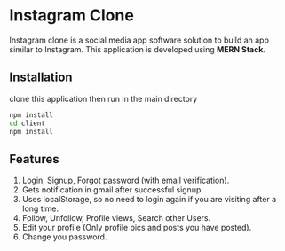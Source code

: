 # Instagram Clone

Instagram clone is a social media app software solution to build an app similar to Instagram. 
This application is developed using **MERN Stack**. 

## Installation

clone this application then run in the main directory
```bash
npm install
cd client
npm install
```
## Features

1. Login, Signup, Forgot password (with email verification).
2. Gets notification in gmail after successful signup.
3. Uses localStorage, so no need to login again if you are visiting after a long time.
4. Follow, Unfollow, Profile views, Search other Users.
5. Edit your profile (Only profile pics and posts you have posted).
6. Change you password.